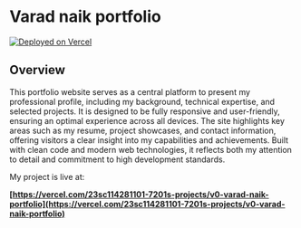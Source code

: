 # Varad naik portfolio


[![Deployed on Vercel](https://img.shields.io/badge/Deployed%20on-Vercel-black?style=for-the-badge&logo=vercel)](https://vercel.com/23sc114281101-7201s-projects/v0-varad-naik-portfolio)

## Overview
This portfolio website serves as a central platform to present my professional profile, including my background, technical expertise, and selected projects. It is designed to be fully responsive and user-friendly, ensuring an optimal experience across all devices. The site highlights key areas such as my resume, project showcases, and contact information, offering visitors a clear insight into my capabilities and achievements. Built with clean code and modern web technologies, it reflects both my attention to detail and commitment to high development standards.



My project is live at:

**[https://vercel.com/23sc114281101-7201s-projects/v0-varad-naik-portfolio](https://vercel.com/23sc114281101-7201s-projects/v0-varad-naik-portfolio)**

